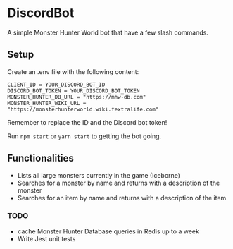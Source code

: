 # DiscordBot

A simple Monster Hunter World bot that have a few slash commands.

## Setup
Create an .env file with the following content:

```
CLIENT_ID = YOUR_DISCORD_BOT_ID
DISCORD_BOT_TOKEN = YOUR_DISCORD_BOT_TOKEN
MONSTER_HUNTER_DB_URL = "https://mhw-db.com"
MONSTER_HUNTER_WIKI_URL = "https://monsterhunterworld.wiki.fextralife.com"
```

Remember to replace the ID and the Discord bot token!

Run `npm start` or `yarn start` to getting the bot going.

## Functionalities

- Lists all large monsters currently in the game (Iceborne)
- Searches for a monster by name and returns with a description of the monster
- Searches for an item by name and returns with a description of the item

### TODO

- cache Monster Hunter Database queries in Redis up to a week
- Write Jest unit tests

